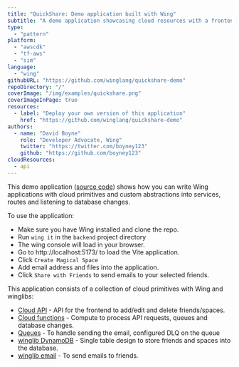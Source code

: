 ```yaml
---
title: "QuickShare: Demo application built with Wing"
subtitle: "A demo application showcasing cloud resources with a frontend application"
type: 
  - "pattern"
platform:
  - "awscdk"
  - "tf-aws"
  - "sim"
language:
  - "wing"
githubURL: "https://github.com/winglang/quickshare-demo"
repoDirectory: "/"
coverImage: "/img/examples/quickshare.png"
coverImageInPage: true
resources:
  - label: "Deploy your own version of this application"
    href: "https://github.com/winglang/quickshare-demo"
authors:
  - name: "David Boyne"
    role: "Developer Advocate, Wing"
    twitter: "https://twitter.com/boyney123"
    github: "https://github.com/boyney123"
cloudResources:
  - api
---
```


This demo application ([source code](https://github.com/winglang/quickshare-demo)) shows how you can write Wing applications with cloud primitives and custom abstractions into services, routes and listening to database changes.

To use the application:

- Make sure you have Wing installed and clone the repo.
- Run `wing it` in the `backend` project directory
- The wing console will load in your browser. 
- Go to http://localhost:5173/ to load the Vite application.
- Click `Create Magical Space`
- Add email address and files into the application.
- Click `Share with Friends` to send emails to your selected friends.

This application consists of a collection of cloud primitives with Wing and winglibs:

- [Cloud API](https://www.winglang.io/docs/api/standard-library/cloud/api) - API for the frontend to add/edit and delete friends/spaces.
- [Cloud functions](https://www.winglang.io/docs/api/standard-library/cloud/function) - Compute to process API requests, queues and database changes.
- [Queues](https://www.winglang.io/docs/api/standard-library/cloud/queue) - To handle sending the email, configured DLQ on the queue
- [winglib DynamoDB](https://www.winglang.io/docs/winglibs/dynamodb) - Single table design to store friends and spaces into the database.
- [winglib email](https://www.winglang.io/docs/winglibs/email) - To send emails to friends.  
